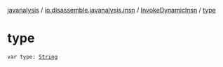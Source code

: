 [javanalysis](../../index.md) / [io.disassemble.javanalysis.insn](../index.md) / [InvokeDynamicInsn](index.md) / [type](./type.md)

# type

`var type: `[`String`](https://kotlinlang.org/api/latest/jvm/stdlib/kotlin/-string/index.html)